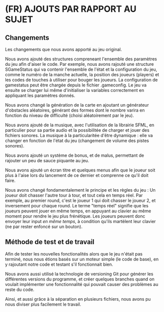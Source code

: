 (FR) AJOUTS PAR RAPPORT AU SUJET
========

Changements
--------

Les changements que nous avons apporté au jeu original.


Nous avons ajouté des structures compreneant l'ensemble des paramètres du jeu afin d'aiser le code. Par exemple, nous avons rajouté une structure SGameStatus qui va contenir l'ensemble de l'état et la configuration du jeu, comme le numéro de la manche actuelle, la position des joueurs (players) et les codes de touches à utiliser pour bouger les joueurs. La configuration de gamestatus peut être chargée depuis le fichier .gameconfig. Le jeu va ensuite se charger lui même d'initialiser la variables correctement en appliquant les paramètres donnés.


Nous avons changé la génération de la carte en ajoutant un générateur d'obstacles aléatoires, générant des formes dont le nombre varira en fonction du niveau de difficulté (choisi aléatoirement par le jeu).


Nous avons ajouté de la musique, avec l'utilisation de la librairie SFML, en particulier pour sa partie audio et la possibilitée de charger et jouer des fichiers sonores. La musique à la particularitée d'être dynamique : elle va changer en fonction de l'état du jeu (changement de volume des pistes sonores).


Nous avons ajouté un système de bonus, et de malus, permettant de rajouter un peu de sauce piquante au jeu.


Nous avons ajouté un écran titre et quelques menus afin que le joueur soit plus à l'aise lors du lancement de ce dernier et comprenne ce qu'il doit faire. 


Nous avons changé fondamentalement le principe et les règles du jeu :
Un joueur doit chasser l'autre tour à tour, et tout cela en temps réel.
Par exemple, au premier round, c'est le joueur 1 qui doit chasser le joueur 2, et inversement pour chaque round.
Le terme "temps réel" signifie que les joueurs peuvent jouer en même temps, en appuyant au clavier au même moment pour rendre le jeu plus frénétique. Les joueurs peuvent donc envoyer leur input *en même temps*, à condition qu'ils martèlent leur clavier (ne par rester enfoncé sur un bouton).


Méthode de test et de travail
--------

Afin de tester les nouvelles fonctionalités alors que le jeu n'était pas terminé, nous nous étions basés sur un moteur simple (le code de base), en y rajoutant notre code et testant s'il fonctionnait bien.


Nous avons aussi utilisé la technologie de versioning Git pour générer les différentes versions du programme, et créer quelques branches quand on voulait implémenter une fonctionnalité qui pouvait causer des problèmes au reste du code.

Ainsi, et aussi grâce à la séparation en plusieurs fichiers, nous avons pu nous diviser plus facilement le travail.